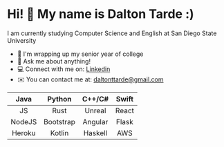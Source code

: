 Hi! 👋 My name is Dalton Tarde :)
=======================

I am currently studying Computer Science and English at San Diego State University

* 🏢 I'm wrapping up my senior year of college
* 💬 Ask me about anything!
* 💻 Connect with me on: [Linkedin](https://www.linkedin.com/in/dtarde)
* ✉️ You can contact me at: [daltonttarde@gmail.com](mailto:daltonttarde@gmail.com)

|  Java  |   Python  |  C++/C# | Swift |
|:------:|:---------:|:-------:|:-----:|
|   JS   |    Rust   |  Unreal | React |
| NodeJS | Bootstrap | Angular | Flask |
| Heroku |   Kotlin  | Haskell |  AWS  |
